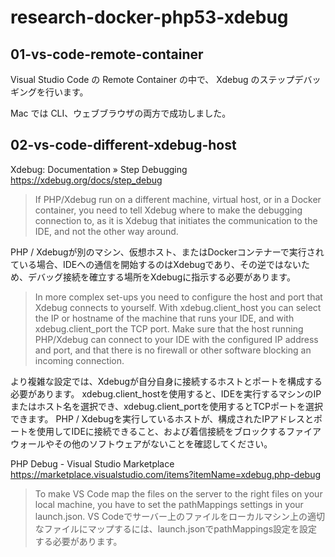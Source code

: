 # research-docker-php53-xdebug

## 01-vs-code-remote-container
Visual Studio Code の Remote Container の中で、 Xdebug のステップデバッギングを行います。

Mac では CLI、ウェブブラウザの両方で成功しました。

## 02-vs-code-different-xdebug-host
Xdebug: Documentation » Step Debugging https://xdebug.org/docs/step_debug

> If PHP/Xdebug run on a different machine, virtual host, or in a Docker container, you need to tell Xdebug where to make the debugging connection to, as it is Xdebug that initiates the communication to the IDE, and not the other way around.

PHP / Xdebugが別のマシン、仮想ホスト、またはDockerコンテナーで実行されている場合、IDEへの通信を開始するのはXdebugであり、その逆ではないため、デバッグ接続を確立する場所をXdebugに指示する必要があります。

> In more complex set-ups you need to configure the host and port that Xdebug connects to yourself. With xdebug.client_host you can select the IP or hostname of the machine that runs your IDE, and with xdebug.client_port the TCP port. Make sure that the host running PHP/Xdebug can connect to your IDE with the configured IP address and port, and that there is no firewall or other software blocking an incoming connection.

より複雑な設定では、Xdebugが自分自身に接続するホストとポートを構成する必要があります。 xdebug.client_hostを使用すると、IDEを実行するマシンのIPまたはホスト名を選択でき、xdebug.client_portを使用するとTCPポートを選択できます。 PHP / Xdebugを実行しているホストが、構成されたIPアドレスとポートを使用してIDEに接続できること、および着信接続をブロックするファイアウォールやその他のソフトウェアがないことを確認してください。

PHP Debug - Visual Studio Marketplace https://marketplace.visualstudio.com/items?itemName=xdebug.php-debug

> To make VS Code map the files on the server to the right files on your local machine, you have to set the pathMappings settings in your launch.json.
VS Codeでサーバー上のファイルをローカルマシン上の適切なファイルにマップするには、launch.jsonでpathMappings設定を設定する必要があります。
